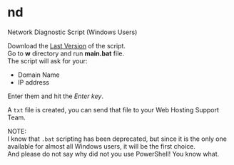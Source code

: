 # nd
Network Diagnostic Script (Windows Users)

Download the [Last Version](https://github.com/redcursor/nd/releases) of the script.  
Go to **w** directory and run **main.bat** file.  
The script will ask for your:  
+ Domain Name
+ IP address

Enter them and hit the *Enter key*.

A `txt` file is created, you can send that file to your Web Hosting Support Team.

NOTE:  
I know that `.bat` scripting has been deprecated, but since it is the only one available for almost all Windows users, it will be the first choice.  
And please do not say why did not you use PowerShell! You know what.
